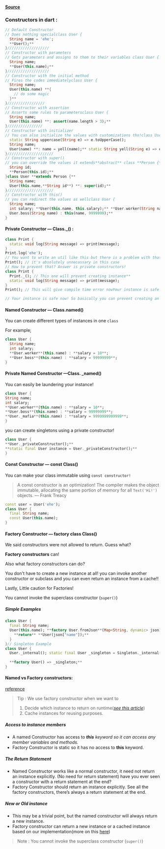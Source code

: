 #### [Source](https://itnext.io/deep-dive-in-dart-constructors-51e4c006fb8f)

### Constructors in dart :
```dart
// Default Constructor  
// Does nothing specialclass User {  
  String name = 'ehe';  
  **User();**  
}///////////////////  
// Constructor with parameters  
// Gets parameters and assigns to them to their variables class User {  
  String name;  
  **User(this.name);**  
}///////////////////  
// Constructor with the initial method  
// Fires the codes immediatelyclass User {  
  String name;  
  User(this.name) **{  
    // do some magic  
  }**  
}/////////////////  
// Constructor with assertion  
// Asserts some rules to parametersclass User {  
  String name;  
  User(this.name) **: assert(name.length > 3);**  
}////////////////  
// Constructor with initializer  
// You can also initialize the values with customizations tho!class User {  
  static String uppercase(String e) => e.toUpperCase();  
  String name;  
  User(name) **: name = yell(name);** static String yell(String e) => e.toUpperCase();  
}/////////////////////  
// Constructor with super()  
// you can override the values it extends**abstract** class **Person {**  
  String id;  
  **Person(this.id);**  
}class User **extends Person {**  
  String name;  
  User(this.name,**String id**) **: super(id);**  
}/////////////////////  
// Constructor with this()  
// you can redirect the values as wellclass User {  
  String name;  
  int salary; **User(this.name, this.salary);** **User.worker(String name) : this(name, 10);  
  User.boss(String name) : this(name, 9999999);**  
}
```

#### Private Constructor — Class._() :

```dart
class Print {  
  static void log(String message) => print(message);  
}
Print.log('ehe');
// You want to write an util like this but there is a problem with that, because you can also create an instance which is something we don't want
Print(); // it's absolutely unnecassary in this case
// How to prevent that? Answer is private constructors!
class Print {  
  Print._(); // This one will prevent creating instance**  
  static void log(String message) => print(message);  
}
Print(); // This will give compile time error nowYour instance is safe now!

// Your instance is safe now! So basically you can prevent creating an instance!

```

#### Named Constructor — Class.named()

You can create different types of instances in one `class`

For example;

```dart
class User {  
  String name;  
  int salary;  
  **User.worker**(this.name) : **salary = 10**;  
  **User.boss**(this.name) : **salary = 99999999**;  
}
```

#### Private Named Constructor —Class. _named()

You can easily be laundering your instance!

```dart
class User {  
String name;  
int salary;  
**User.worker**(this.name) : **salary = 10**;  
**User.boss**(this.name) : **salary = 99999999**;  
**User._mafia**(this.name) : **salary = 9999999999999**;  
}
```

you can create singletons using a private constructor!
```dart
class User {  
**User._privateConstructor();**  
**static final User instance = User._privateConstructor();**  
}
```

#### Const Constructor — const Class()

You can make your class immutable using `const constructor!`

> A const constructor is an optimization! The compiler makes the object immutable, allocating the same portion of memory for all `Text('Hi!')` objects. — Frank Treacy

```dart
const user = User('ehe');
class User {  
  final String name;  
  const User(this.name);  
}
```

#### Factory Constructor — factory class Class()

We said constructors were not allowed to return. Guess what?

**Factory constructors** can!

Also what factory constructors can do?

You don't have to create a new instance at all! you can invoke another constructor or subclass and you can even return an instance from a cache!!

Lastly, Little caution for Factories!

You cannot invoke the superclass constructor (`super()`)

##### Simple Examples
```dart
class User {  
  final String name;  
  User(this.name); **factory User.fromJson**(Map<String, dynamic> json) {  
    **return** **User(json["name"]);**  
  }  
}// Singleton Example  
class User {  
  User._internal(); static final User _singleton = Singleton._internal();  
  
  **factory User() => _singleton;**  
}
```


#### Named vs Factory constructors: 

[reference](https://medium.com/nerd-for-tech/named-constructor-vs-factory-constructor-in-dart-ba28250b2747)
>Tip : We use factory constructor when we want to
>1.  Decide which instance to return on runtime([_see this article_](https://imsaravananm.medium.com/factory-constructor-in-dart-part-1-1bbdf0d0f7f0))
>2. Cache instances for reusing purposes.

##### Access to instance members

-   A named Constructor has access to **_this_** _keyword so it can access any member variables and methods._
-   Factory Constructor is static so it has no access to **this** keyword.

##### The Return Statement

-   Named Constructor works like a normal constructor, it need not return an instance explicitly. (No need for return statement) have you ever seen a constructor with a return statement at the end?
-   Factory Constructor should return an instance explicitly. See all the factory constructors, there’s always a return statement at the end.
##### New or Old instance

-   This may be a trivial point, but the named constructor will always return a new instance.
-   Factory constructor can return a new instance or a cached instance based on our implementation(more on this [here](https://imsaravananm.medium.com/factory-constructor-in-dart-part-2-7db2a5981ac3))

>Note : You cannot invoke the superclass constructor (`super()`)
